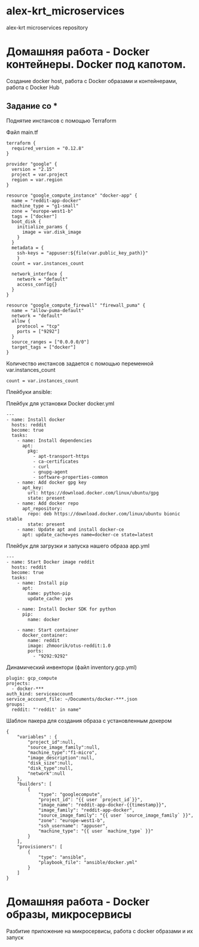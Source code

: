 # alex-krt_microservices
alex-krt microservices repository

# Домашняя работа - Docker контейнеры. Docker под капотом.

Создание docker host, работа с Docker образами и контейнерами, работа с Docker Hub

## Задание со *

Поднятие инстансов с помощью Terraform

Файл main.tf

```
terraform {
  required_version = "0.12.8"
}

provider "google" {
  version = "2.15"
  project = var.project
  region = var.region
}

resource "google_compute_instance" "docker-app" {
  name = "reddit-app-docker"
  machine_type = "g1-small"
  zone = "europe-west1-b"
  tags = ["docker"]
  boot_disk {
    initialize_params {
      image = var.disk_image
    }
  }
  metadata = {
    ssh-keys = "appuser:${file(var.public_key_path)}"
    }
  count = var.instances_count

  network_interface {
    network = "default"
    access_config{}
  }
}

resource "google_compute_firewall" "firewall_puma" {
  name = "allow-puma-default"
  network = "default"
  allow {
    protocol = "tcp" 
    ports = ["9292"]
  }
  source_ranges = ["0.0.0.0/0"]
  target_tags = ["docker"]
}
```

Количество инстансов задается с помощью переменной var.instances_count

```
count = var.instances_count
```

Плейбуки ansible:

Плейбук для установки Docker docker.yml

```
---
- name: Install docker
  hosts: reddit
  become: true
  tasks:
    - name: Install dependencies
      apt:
        pkg:
          - apt-transport-https
          - ca-certificates
          - curl
          - gnupg-agent
          - software-properties-common
    - name: Add docker gpg key
      apt_key:
        url: https://download.docker.com/linux/ubuntu/gpg
        state: present
    - name: Add docker repo
      apt_repository:
        repo: deb https://download.docker.com/linux/ubuntu bionic stable
        state: present
    - name: Update apt and install docker-ce
      apt: update_cache=yes name=docker-ce state=latest
```

Плейбук для загрузки и запуска нашего образа app.yml

```
---
- name: Start Docker image reddit
  hosts: reddit
  become: true
  tasks:
    - name: Install pip
      apt:
        name: python-pip
        update_cache: yes

    - name: Install Docker SDK for python
      pip:
        name: docker

    - name: Start container
      docker_container:
        name: reddit
        image: zhmoorik/otus-reddit:1.0
        ports:
          - "9292:9292"
```
Динамический инвентори (файл inventory.gcp.yml)

```
plugin: gcp_compute
projects:
  - docker-***
auth_kind: serviceaccount
service_account_file: ~/Documents/docker-***.json
groups:
  reddit: "'reddit' in name"
```

Шаблон пакера для создания образа с установленным докером

```
{
    "variables" : {
        "project_id":null,
        "source_image_family":null,
        "machine_type":"f1-micro",
        "image_description":null,
        "disk_size":null,
        "disk_type":null,
        "network":null
    },
    "builders": [
        {
            "type": "googlecompute",
            "project_id": "{{ user `project_id`}}",
            "image_name": "reddit-app-docker-{{timestamp}}",
            "image_family": "reddit-app-docker",
            "source_image_family": "{{ user `source_image_family` }}",
            "zone": "europe-west1-b",
            "ssh_username": "appuser",
            "machine_type": "{{ user `machine_type` }}"
        }
    ],
    "provisioners": [
        {
            "type": "ansible",
            "playbook_file": "ansible/docker.yml"
        }
    ]
}
```

# Домашняя работа - Docker образы, микросервисы

Разбитие приложение на микросервисы, работа с docker образами и их запуск
